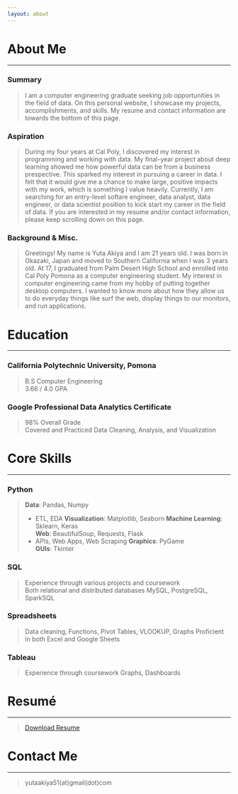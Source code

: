 ```yaml
---
layout: about 
---
```


# About Me
---

### Summary
> I am a computer engineering graduate seeking job opportunities in the field of data.
On this personal website, I showcase my projects, accomplishments, and skills. My resume and contact information are towards the bottom of this page. 


### Aspiration
> During my four years at Cal Poly, I discovered my interest in programming and working with data. My final-year project about deep learning showed me how powerful data can be from a business prespective. This sparked my interest in pursuing a career in data. I felt that it would give me a chance to make large, positive impacts with my work, which is something I value heavily. Currently, I am searching for an entry-level softare engineer, data analyst, data engineer, or data scientist position to kick start my career in the field of data. If you are interested in my resume and/or contact information, please keep scrolling down on this page. 


### Background & Misc.
> Greetings! My name is Yuta Akiya and I am 21 years old. I was born in Okazaki, Japan and moved to Southern California when I was 3 years old. At 17, I graduated from Palm      Desert High School and enrolled into Cal Poly Pomona as a computer engineering student. My interest in computer engineering came from my hobby of putting together desktop computers. I wanted to know more about how they allow us to do everyday things like surf the web, display things to our monitors, and run applications.


# Education
---
### California Polytechnic University, Pomona
> B.S Computer Engineering  
> 3.66 / 4.0 GPA  


### Google Professional Data Analytics Certificate
> 98% Overall Grade  
> Covered and Practiced Data Cleaning, Analysis, and Visualization


# Core Skills  
---
### Python
> **Data**: Pandas, Numpy
> - ETL, EDA
> **Visualization**: Matplotlib, Seaborn 
> **Machine Learning**: Sklearn, Keras  
> **Web**: BeautifulSoup, Requests, Flask 
> - APIs, Web Apps, Web Scraping 
> **Graphics**: PyGame  
> **GUIs**: Tkinter  



### SQL
> Experience through various projects and coursework  
> Both relational and distributed databases
> MySQL, PostgreSQL, SparkSQL


### Spreadsheets
> Data cleaning, Functions, Pivot Tables, VLOOKUP, Graphs
> Proficient in both Excel and Google Sheets


### Tableau
> Experience through coursework
> Graphs, Dashboards


# Resumé
---
> <a href="" download>Download Resume</a>


# Contact Me 
---
> yutaakiya51(at)gmail(dot)com
